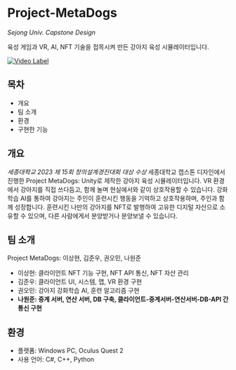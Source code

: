 # Project-MetaDogs

*Sejong Univ. Capstone Design*

육성 게임과 VR, AI, NFT 기술을 접목시켜 만든 강아지 육성 시뮬레이터입니다.

[![Video Label](http://img.youtube.com/vi/stI5Q09BKZo/0.jpg)](https://www.youtube.com/watch?v=stI5Q09BKZo)

## 목차
+ 개요
+ 팀 소개
+ 환경
+ 구현한 기능


## 개요
*세종대학교 2023 제 15회 창의설계경진대회 대상 수상*
세종대학교 캡스톤 디자인에서 진행한 Project MetaDogs: Unity로 제작한 강아지 육성 시뮬레이터입니다.
VR 환경에서 강아지를 직접 쓰다듬고, 함께 놀며 현실에서와 같이 상호작용할 수 있습니다.
강화학습 AI를 통하여 강아지는 주인이 훈련시킨 행동을 기억하고 상호작용하며, 주인과 함께 성장합니다.
훈련시킨 나만의 강아지를 NFT로 발행하여 고유한 디지털 자산으로 소유할 수 있으며, 다른 사람에게서 분양받거나 분양보낼 수 있습니다.


## 팀 소개
Project MetaDogs: 이상현, 김준우, 권오민, 나원준
+ 이상현: 클라이언트 NFT 기능 구현, NFT API 통신, NFT 자산 관리
+ 김준우: 클라이언트 UI, 시스템, 맵, VR 환경 구현
+ 권오민: 강아지 강화학습 AI, 훈련 알고리즘 구현
+ **나원준: 중계 서버, 연산 서버, DB 구축, 클라이언트-중계서버-연산서버-DB-API 간 통신 구현**


## 환경
+ 플랫폼: Windows PC, Oculus Quest 2
+ 사용 언어: C#, C++, Python
